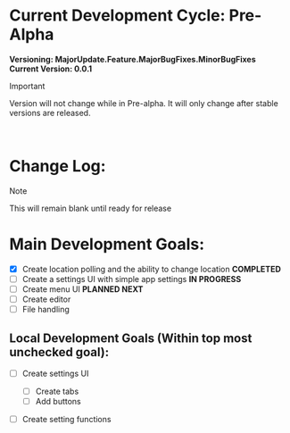 # Current Development Cycle: Pre-Alpha

**Versioning: MajorUpdate.Feature.MajorBugFixes.MinorBugFixes**
<br>
**Current Version: 0.0.1**
<br>
> [!IMPORTANT]
> Version will not change while in Pre-alpha. It will only change after stable versions are released.
<br>

# Change Log:

> [!NOTE]
> This will remain blank until ready for release

# Main Development Goals:
- [x] Create location polling and the ability to change location **COMPLETED**
- [ ] Create a settings UI with simple app settings **IN PROGRESS**
- [ ] Create menu UI **PLANNED NEXT**
- [ ] Create editor
- [ ] File handling

## Local Development Goals (Within top most unchecked goal):
- [ ] Create settings UI
  - [ ]  Create tabs
  - [ ]  Add buttons
- [ ] Create setting functions

